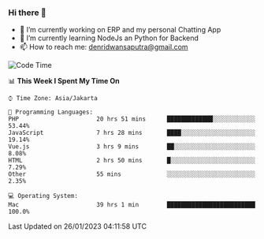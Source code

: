 ### Hi there 👋

- 🔭 I’m currently working on ERP and my personal Chatting App
- 🌱 I’m currently learning NodeJs an Python for Backend
- 📫 How to reach me: denridwansaputra@gmail.com


<!--START_SECTION:waka-->
![Code Time](http://img.shields.io/badge/Code%20Time-2%2C560%20hrs%2059%20mins-blue)

📊 **This Week I Spent My Time On** 

```text
⌚︎ Time Zone: Asia/Jakarta

💬 Programming Languages: 
PHP                      20 hrs 51 mins      █████████████░░░░░░░░░░░░   53.44% 
JavaScript               7 hrs 28 mins       ████░░░░░░░░░░░░░░░░░░░░░   19.14% 
Vue.js                   3 hrs 9 mins        ██░░░░░░░░░░░░░░░░░░░░░░░   8.08% 
HTML                     2 hrs 50 mins       █░░░░░░░░░░░░░░░░░░░░░░░░   7.29% 
Other                    55 mins             ░░░░░░░░░░░░░░░░░░░░░░░░░   2.35%

💻 Operating System: 
Mac                      39 hrs 1 min        █████████████████████████   100.0%

```


 Last Updated on 26/01/2023 04:11:58 UTC
<!--END_SECTION:waka-->
